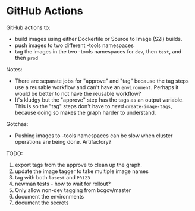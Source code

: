 # GitHub Actions

GitHub actions to:
- build images using either Dockerfile or Source to Image (S2I) builds.
- push images to two different -tools namespaces
- tag the images in the two -tools namespaces for `dev`, then `test`, and then `prod`

Notes:
- There are separate jobs for "approve" and "tag" because the tag steps use a reusable workflow and can't have an `environment`. Perhaps it would be better to not have the reusable workflow?
- It's kludgy but the "approve" step has the tags as an output variable. This is so the "tag" steps don't have to *need* `create-image-tags`, because doing so makes the graph harder to understand.

Gotchas:
- Pushing images to -tools namespaces can be slow when cluster operations are being done. Artifactory?

TODO:
1. export tags from the approve to clean up the graph.
1. update the image tagger to take multiple image names
1. tag with both `latest` and `PR123`
1. newman tests - how to wait for rollout?
1. Only allow non-dev tagging from bcgov/master
1. document the environments
1. document the secrets
